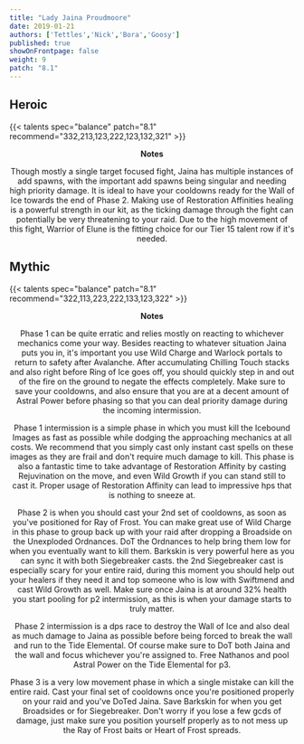 ```yaml
---
title: "Lady Jaina Proudmoore"
date: 2019-01-21
authors: ['Tettles','Nick','Bora','Goosy']
published: true
showOnFrontpage: false
weight: 9
patch: "8.1"
---
```


## Heroic
{{< talents spec="balance" patch="8.1" recommend="332,213,123,222,123,132,321" >}}

<center>
<b>Notes</b>

Though mostly a single target focused fight, Jaina has multiple instances of add spawns, with the important add spawns being singular and needing high priority damage. It is ideal to have your cooldowns ready for the Wall of Ice towards the end of Phase 2. Making use of Restoration Affinities healing is a powerful strength in our kit, as the ticking damage through the fight can potentially be very threatening to your raid. Due to the high movement of this fight, Warrior of Elune is the fitting choice for our Tier 15 talent row if it's needed.

</center>


## Mythic
{{< talents spec="balance" patch="8.1" recommend="322,113,223,222,133,123,322" >}}

<center>
<b>Notes</b>

Phase 1 can be quite erratic and relies mostly on reacting to whichever mechanics come your way. Besides reacting to whatever situation Jaina puts you in, it's important you use Wild Charge and Warlock portals to return to safety after Avalanche. After accumulating Chilling Touch stacks and also right before Ring of Ice goes off, you should quickly step in and out of the fire on the ground to negate the effects completely. Make sure to save your cooldowns, and also ensure that you are at a decent amount of Astral Power before phasing so that you can deal priority damage during the incoming intermission.

Phase 1 intermission is a simple phase in which you must kill the Icebound Images as fast as possible while dodging the approaching mechanics at all costs. We recommend that you simply cast only instant cast spells on these images as they are frail and don't require much damage to kill. This phase is also a fantastic time to take advantage of Restoration Affinity by casting Rejuvination on the move, and even Wild Growth if you can stand still to cast it. Proper usage of Restoration Affinity can lead to impressive hps that is nothing to sneeze at.

Phase 2 is when you should cast your 2nd set of cooldowns, as soon as you've positioned for Ray of Frost. You can make great use of Wild Charge in this phase to group back up with your raid after dropping a Broadside on the Unexploded Ordnances. DoT the Ordnances to help bring them low for when you eventually want to kill them. Barkskin is very powerful here as you can sync it with both Siegebreaker casts. the 2nd Siegebreaker cast is especially scary for your entire raid, during this moment you should help out your healers if they need it and top someone who is low with Swiftmend and cast Wild Growth as well. Make sure once Jaina is at around 32% health you start pooling for p2 intermission, as this is when your damage starts to truly matter.

Phase 2 intermission is a dps race to destroy the Wall of Ice and also deal as much damage to Jaina as possible before being forced to break the wall and run to the Tide Elemental. Of course make sure to DoT both Jaina and the wall and focus whichever you're assigned to. Free Nathanos and pool Astral Power on the Tide Elemental for p3. 

Phase 3 is a very low movement phase in which a single mistake can kill the entire raid. Cast your final set of cooldowns once you're positioned properly on your raid and you've DoTed Jaina. Save Barkskin for when you get Broadsides or for Siegebreaker. Don't worry if you lose a few gcds of damage, just make sure you position yourself properly as to not mess up the Ray of Frost baits or Heart of Frost spreads.

</center>
 
